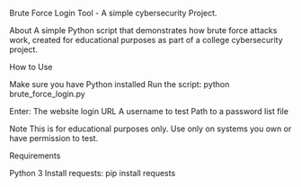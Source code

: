 Brute Force Login Tool - A simple cybersecurity Project.

About
A simple Python script that demonstrates how brute force attacks work, created for educational purposes as part of a college cybersecurity project.

How to Use

Make sure you have Python installed
Run the script: python brute_force_login.py

Enter:
  The website login URL
  A username to test
  Path to a password list file

Note
This is for educational purposes only. Use only on systems you own or have permission to test.

Requirements

Python 3
Install requests: pip install requests

